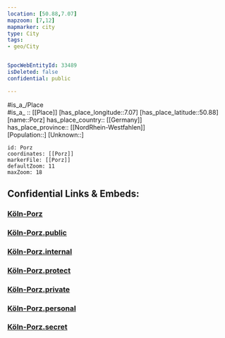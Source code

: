 ```yaml
---
location: [50.88,7.07] 
mapzoom: [7,12] 
mapmarker: city 
type: City
tags:
- geo/City


SpocWebEntityId: 33489
isDeleted: false
confidential: public

---
```

#is_a_/Place  
#is_a_ :: [[Place]] 
[has_place_longitude::7.07] 
[has_place_latitude::50.88] 
[name::Porz] 
has_place_country:: [[Germany]]  
has_place_province:: [[NordRhein-Westfahlen]]  
[Population::] 
[Unknown::] 


```leaflet
id: Porz
coordinates: [[Porz]] 
markerFile: [[Porz]] 
defaultZoom: 11 
maxZoom: 18
```


## Confidential Links & Embeds: 

### [Köln-Porz](/_Standards/Earth/Continent/Europe/Europe~Central/Germany/Germany~West/Nordrhein-Westfalen/counties~NW/Köln/Köln-Porz.md) 

### [Köln-Porz.public](/_public/Earth/Continent/Europe/Europe~Central/Germany/Germany~West/Nordrhein-Westfalen/counties~NW/Köln/Köln-Porz.public.md) 

### [Köln-Porz.internal](/_internal/Earth/Continent/Europe/Europe~Central/Germany/Germany~West/Nordrhein-Westfalen/counties~NW/Köln/Köln-Porz.internal.md) 

### [Köln-Porz.protect](/_protect/Earth/Continent/Europe/Europe~Central/Germany/Germany~West/Nordrhein-Westfalen/counties~NW/Köln/Köln-Porz.protect.md) 

### [Köln-Porz.private](/_private/Earth/Continent/Europe/Europe~Central/Germany/Germany~West/Nordrhein-Westfalen/counties~NW/Köln/Köln-Porz.private.md) 

### [Köln-Porz.personal](/_personal/Earth/Continent/Europe/Europe~Central/Germany/Germany~West/Nordrhein-Westfalen/counties~NW/Köln/Köln-Porz.personal.md) 

### [Köln-Porz.secret](/_secret/Earth/Continent/Europe/Europe~Central/Germany/Germany~West/Nordrhein-Westfalen/counties~NW/Köln/Köln-Porz.secret.md)

